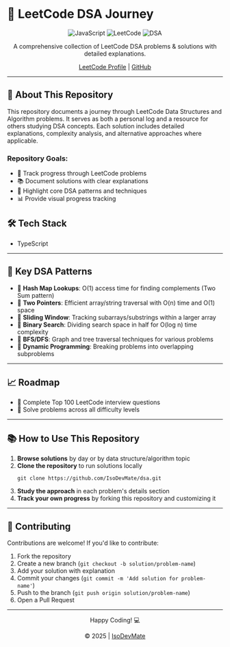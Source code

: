 # 🚀 LeetCode DSA Journey

<div align="center">
  <img src="https://img.shields.io/badge/Language-JavaScript-yellow?style=for-the-badge&logo=javascript" alt="JavaScript">
  <img src="https://img.shields.io/badge/Platform-LeetCode-FFA116?style=for-the-badge&logo=leetcode" alt="LeetCode">
  <img src="https://img.shields.io/badge/DSA-Solutions-blue?style=for-the-badge&logo=data:image/svg+xml;base64,PHN2ZyB4bWxucz0iaHR0cDovL3d3dy53My5vcmcvMjAwMC9zdmciIHZpZXdCb3g9IjAgMCAyNCAyNCI+PHBhdGggZmlsbD0iI2ZmZiIgZD0iTTIxLDRIMTdWM2MwLTAuNi0wLjQtMS0xLTFIMTBDOS40LDIsOSwyLjQsOSwzdjFINWMtMS4xLDAtMiwwLjktMiwydjE0YzAsMS4xLDAuOSwyLDIsMmgxNmMxLjEsMCwyLTAuOSwyLTJWNkMyMyw0LjksMjIuMSw0LDIxLDR6IE0xMSw0aDJ2MmgtMlY0eiBNMTQsMThoLTRhMSwxLDAsMCwxLDAtMmg0YTEsMSwwLDAsMSwwLDJ6IE0xNiwxNGgtOGExLDEsMCwwLDEsMC0yaDhhMSwxLDAsMCwxLDAsMnoiLz48L3N2Zz4=" alt="DSA">
</div>

<div align="center">
  <p>A comprehensive collection of LeetCode DSA problems & solutions with detailed explanations.</p>
  <p><a href="https://leetcode.com/isodevmate/">LeetCode Profile</a> | <a href="https://github.com/IsoDevMate">GitHub</a></p>
</div>

---

## 📝 About This Repository

This repository documents a journey through LeetCode Data Structures and Algorithm problems. It serves as both a personal log and a resource for others studying DSA concepts. Each solution includes detailed explanations, complexity analysis, and alternative approaches where applicable.

### Repository Goals:
- 🎯 Track progress through LeetCode problems
- 📚 Document solutions with clear explanations
- 🧠 Highlight core DSA patterns and techniques
- 📊 Provide visual progress tracking

<div class="tech-stack fade-in">
  <h2>🛠️ Tech Stack</h2>
  <ul>
    <li>TypeScript</li>
  </ul>
</div>

---

## 🧩 Key DSA Patterns

<div class="learnings fade-in">
  <ul>
    <li>📝 <strong>Hash Map Lookups</strong>: O(1) access time for finding complements (Two Sum pattern)</li>
    <li>📝 <strong>Two Pointers</strong>: Efficient array/string traversal with O(n) time and O(1) space</li>
    <li>📝 <strong>Sliding Window</strong>: Tracking subarrays/substrings within a larger array</li>
    <li>📝 <strong>Binary Search</strong>: Dividing search space in half for O(log n) time complexity</li>
    <li>📝 <strong>BFS/DFS</strong>: Graph and tree traversal techniques for various problems</li>
    <li>📝 <strong>Dynamic Programming</strong>: Breaking problems into overlapping subproblems</li>
  </ul>
</div>

---

## 📈 Roadmap

<div class="goals fade-in">
  <ul>
    <li>🎯 Complete Top 100 LeetCode interview questions</li>
    <li>🎯 Solve problems across all difficulty levels</li>
  </ul>
</div>

---

## 📚 How to Use This Repository

1. **Browse solutions** by day or by data structure/algorithm topic
2. **Clone the repository** to run solutions locally
   ```
   git clone https://github.com/IsoDevMate/dsa.git
   ```
3. **Study the approach** in each problem's details section
4. **Track your own progress** by forking this repository and customizing it

---

## 🤝 Contributing

Contributions are welcome! If you'd like to contribute:

1. Fork the repository
2. Create a new branch (`git checkout -b solution/problem-name`)
3. Add your solution with explanation
4. Commit your changes (`git commit -m 'Add solution for problem-name'`)
5. Push to the branch (`git push origin solution/problem-name`)
6. Open a Pull Request

---

<div align="center" class="footer fade-in">
  <p>Happy Coding! 💻</p>
  <p>© 2025 | <a href="https://github.com/IsoDevMate">IsoDevMate</a></p>
</div>


